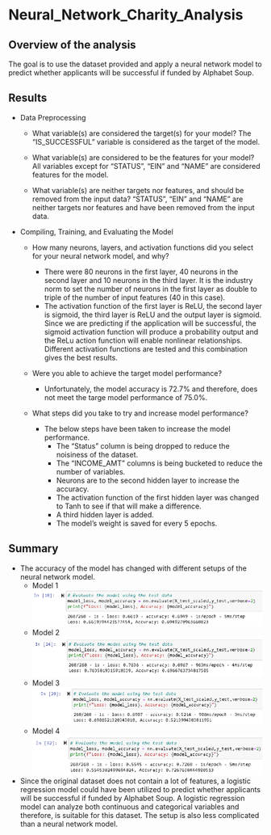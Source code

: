 # Neural_Network_Charity_Analysis

## Overview of the analysis
The goal is to use the dataset provided and apply a neural network model to predict whether applicants will be successful if funded by Alphabet Soup.

## Results
- Data Preprocessing
    - What variable(s) are considered the target(s) for your model?
      The “IS_SUCCESSFUL” variable is considered as the target of the model.

    - What variable(s) are considered to be the features for your model?
      All variables except for “STATUS”, “EIN” and “NAME” are considered features for the model.

    - What variable(s) are neither targets nor features, and should be removed from the input data?
      “STATUS”, “EIN” and “NAME” are neither targets nor features and have been removed from the input data.

- Compiling, Training, and Evaluating the Model
    - How many neurons, layers, and activation functions did you select for your neural network model, and why?
      - There were 80 neurons in the first layer, 40 neurons in the second layer and 10 neurons in the third layer.  It is the industry norm to set the number of neurons in the first layer as double to triple of the number of input features (40 in this case). 
      - The activation function of the first layer is ReLU, the second layer is sigmoid, the third layer is ReLU and the output layer is sigmoid.  Since we are predicting if the application will be successful, the sigmoid activation function will produce a probability output and the ReLu action function will enable nonlinear relationships.  Different activation functions are tested and this combination gives the best results.  

    - Were you able to achieve the target model performance?
      - Unfortunately, the model accuracy is 72.7% and therefore, does not meet the targe model performance of 75.0%.

    - What steps did you take to try and increase model performance?
      - The below steps have been taken to increase the model performance.
        - The “Status” column is being dropped to reduce the noisiness of the dataset.
        - The “INCOME_AMT” columns is being bucketed to reduce the number of variables.
        - Neurons are to the second hidden layer to increase the accuracy.
        - The activation function of the first hidden layer was changed to Tanh to see if that will make a difference.
        - A third hidden layer is added.
        - The model’s weight is saved for every 5 epochs.
        
## Summary
- The accuracy of the model has changed with different setups of the neural network model. 
    - Model 1
    ![Model1](https://github.com/SzeWingChan/Neural_Network_Charity_Analysis/blob/main/Resources/NNW1.png)
    - Model 2
    ![Model2](https://github.com/SzeWingChan/Neural_Network_Charity_Analysis/blob/main/Resources/NNW2.png)  
    - Model 3
    ![Model3](https://github.com/SzeWingChan/Neural_Network_Charity_Analysis/blob/main/Resources/NNW3.png)  
    - Model 4
    ![Model4](https://github.com/SzeWingChan/Neural_Network_Charity_Analysis/blob/main/Resources/NNW4.png)
- Since the original dataset does not contain a lot of features, a logistic regression model could have been utilized to predict whether applicants will be successful if funded by Alphabet Soup. A logistic regression model can analyze both continuous and categorical variables and therefore, is suitable for this dataset.  The setup is also less complicated than a neural network model.
